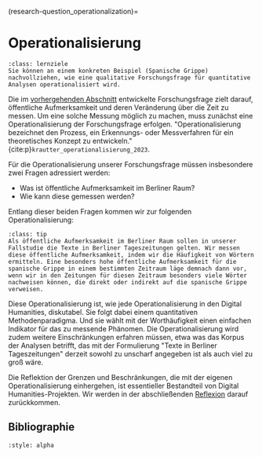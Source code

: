 (research-question_operationalization)= 
# Operationalisierung
```{admonition} Feinlernziel(e) dieses Kapitels
:class: lernziele
Sie können an einem konkreten Beispiel (Spanische Grippe) nachvollziehen, wie eine qualitative Forschungsfrage für quantitative Analysen operationalisiert wird.
```

Die im [vorhergehenden Abschnitt](research-question_research-question) entwickelte Forschungsfrage zielt darauf, öffentliche Aufmerksamkeit und deren Veränderung über die Zeit zu messen. Um eine solche Messung möglich zu machen, muss zunächst eine Operationalisierung der Forschungsfrage erfolgen. "Operationalisierung bezeichnet den Prozess, ein Erkennungs- oder Messverfahren für ein theoretisches Konzept zu entwickeln." {cite:p}`krautter_operationalisierung_2023`.

Für die Operationalisierung unserer Forschungsfrage müssen insbesondere zwei Fragen adressiert werden:

- Was ist öffentliche Aufmerksamkeit im Berliner Raum? 
- Wie kann diese gemessen werden? 

Entlang dieser beiden Fragen kommen wir zur folgenden Operationalisierung:

`````{admonition} Operationalisierung
:class: tip
Als öffentliche Aufmerksamkeit im Berliner Raum sollen in unserer Fallstudie die Texte in Berliner Tageszeitungen gelten. Wir messen diese öffentliche Aufmerksamkeit, indem wir die Häufigkeit von Wörtern ermitteln. Eine besonders hohe öffentliche Aufmerksamkeit für die spanische Grippe in einem bestimmten Zeitraum läge demnach dann vor, wenn wir in den Zeitungen für diesen Zeitraum besonders viele Wörter nachweisen können, die direkt oder indirekt auf die spanische Grippe verweisen. 
`````

Diese Operationalisierung ist, wie jede Operationalisierung in den Digital Humanities, diskutabel. Sie folgt dabei einem quantitativen Methodenparadigma. Und sie wählt mit der Worthäufigkeit einen einfachen Indikator für das zu messende Phänomen. Die Operationalisierung wird zudem weitere Einschränkungen erfahren müssen, etwa was das Korpus der Analysen betrifft, das mit der Formulierung "Texte in Berliner Tageszeitungen" derzeit sowohl zu unscharf angegeben ist als auch viel zu groß wäre. 

Die Reflektion der Grenzen und Beschränkungen, die mit der eigenen Operationalisierung einhergehen, ist essentieller Bestandteil von Digital Humanities-Projekten. Wir werden in der abschließenden [Reflexion](reflection_reflection) darauf zurückkommen. 

## Bibliographie
```{bibliography}
:style: alpha
```
